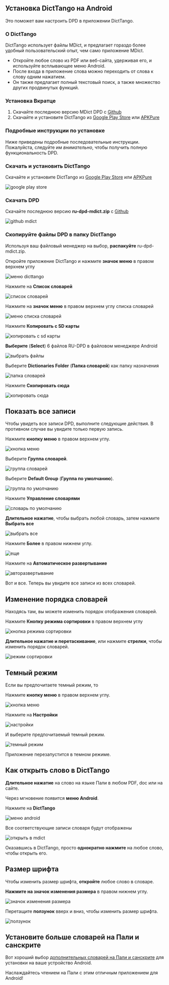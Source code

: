 ## Установка DictTango на Android

Это поможет вам настроить DPD в приложении DictTango.

### О DictTango

DictTango использует файлы MDict, и предлагает гораздо более удобный пользовательский опыт, чем само приложение MDict.

- Откройте любое слово из PDF или веб-сайта, удерживая его, и используйте всплывающее меню Android.
- После входа в приложение слова можно переходить от слова к слову одним нажатием.
- Он также предлагает полный текстовый поиск, а также множество других продвинутых функций.

### Установка Вкратце

1. Скачайте последнюю версию MDict DPD с [Github](https://github.com/sasanarakkha/dpd-db-sbs/releases/latest/)
2. Скачайте и установите DictTango из [Google Play Store](https://play.google.com/store/apps/details?id=cn.jimex.dict&pcampaignid=web_shareS) или [APKPure](https://m.apkpure.com/dicttango/cn.jimex.dict)

### Подробные инструкции по установке

Ниже приведены подробные последовательные инструкции. Пожалуйста, следуйте им *внимательно*, чтобы получить полную функциональность DPD.

### Скачать и установить DictTango

Скачайте и установите DictTango из [Google Play Store](https://play.google.com/store/apps/details?id=cn.jimex.dict&pcampaignid=web_share) или [APKPure](https://m.apkpure.com/dicttango/cn.jimex.dict)

![google play store](../pics/dicttango/play_store.jpg)

### Скачать DPD

Скачайте последнюю версию **ru-dpd-mdict.zip** с [Github](https://github.com/sasanarakkha/dpd-db-sbs/releases/latest/)

![github mdict](../pics/dicttango/github-mdict.png)

### Скопируйте файлы DPD в папку DictTango

Используя ваш файловый менеджер на выбор, **распакуйте** ru-dpd-mdict.zip.

Откройте приложение DictTango и нажмите **значок меню** в правом верхнем углу

![меню dicttango](../pics/dicttango/4_menu.jpg)

Нажмите на **Список словарей**

![список словарей](../pics/dicttango/5_dictionary_list.jpg)

Нажмите на **значок меню** в правом верхнем углу списка словарей

![меню списка словарей](../pics/dicttango/6_dictionary_list_menu.jpg)

Нажмите **Копировать с SD карты**

![копировать с sd карты](../pics/dicttango/7_copy_from_sd_card.jpg)

**Выберите** (**Select**) 6 файлов RU-DPD в файловом менеджере Android

![выбрать файлы](../pics/dicttango/8_select.jpg)

Выберите **Dictionaries Folder** (**Папка словарей**) как папку назначения

![папка словарей](../pics/dicttango/9_dictionaries_folder.jpg)

Нажмите **Скопировать сюда**

![копировать сюда](../pics/dicttango/10_copy_here.jpg)


## Показать все записи

Чтобы увидеть все записи DPD, выполните следующие действия. В противном случае вы увидите только первую запись.

Нажмите **кнопку меню** в правом верхнем углу.

![кнопка меню](../pics/dicttango/4_menu.jpg)

Выберите **Группа словарей**.

![группа словарей](../pics/dicttango/dictionary_group.jpg)

Выберите **Default Group** (**Группа по умолчанию**).

![группа по умолчанию](../pics/dicttango/default_group.jpg)

Нажмите **Управление словарями**

![словарь по умолчанию](../pics/dicttango/default_group_dictionaries.jpg)

**Длительное нажатие**, чтобы выбрать любой словарь, затем нажмите **Выбрать все**

![выбрать все](../pics/dicttango/default_group_select_all.jpg)

Нажмите **Более** в правом нижнем углу.

![еще](../pics/dicttango/default_group_more.jpg)

Нажмите на **Автоматическое развертывание**

![авторазвертывание](../pics/dicttango/dictionary_group_auto_expand.jpg)

Вот и все. Теперь вы увидите все записи из всех словарей.


## Изменение порядка словарей

Находясь там, вы можете изменить порядок отображения словарей.

Нажмите **Кнопку режима сортировки** в правом верхнем углу

![кнопка режима сортировки](../pics/dicttango/sorting_mode_button.jpg)

**Длительное нажатие и перетаскивание**, или нажмите **стрелки**, чтобы изменить порядок словарей.

![режим сортировки](../pics/dicttango/sorting_mode.jpg)


## Темный режим

Если вы предпочитаете темный режим, то

Нажмите **кнопку меню** в правом верхнем углу.

![кнопка меню](../pics/dicttango/4_menu.jpg)

Нажмите на **Настройки**

![настройки](../pics/dicttango/settings.jpg)

И выберите предпочитаемый темный режим.

![темный режим](../pics/dicttango/dark_mode.jpg)

Приложение перезапустится в темном режиме.



## Как открыть слово в DictTango

**Длительное нажатие** на слово на языке Пали в любом PDF, doc или на сайте.

Через мгновение появится **меню Android**.

Нажмите на **DictTango**

![меню android](../pics/dicttango/android_menu.jpg)

Все соответствующие записи словаря будут отображены

![открыть в mdict](../pics/dicttango/android_opened.jpg)

Оказавшись в DictTango, просто **однократно нажмите** на любое слово, чтобы открыть его.


## Размер шрифта

Чтобы изменить размер шрифта, **откройте** любое слово в словаре.

**Нажмите на значок изменения размера** в правом нижнем углу.

![значок изменения размера](../pics/dicttango/resize.jpg)

Перетащите **ползунок** вверх и вниз, чтобы изменить размер шрифта.

![ползунок](../pics/dicttango/slider.jpg)


## Установите больше словарей на Пали и санскрите

Вот хороший выбор [дополнительных словарей на Пали и санскрите](other_dicts.md) для установки на ваше устройство Android.


Наслаждайтесь чтением на Пали с этим отличным приложением для Android!